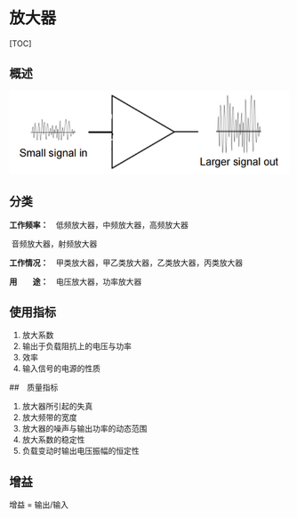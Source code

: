 # 放大器

[TOC]

## 概述

 ![](Images/放大器.png)

## 分类

**工作频率：**　低频放大器，中频放大器，高频放大器

​                       音频放大器，射频放大器

**工作情况：**　甲类放大器，甲乙类放大器，乙类放大器，丙类放大器

**用　　途：**　电压放大器，功率放大器

## 使用指标

1. 放大系数
2. 输出于负载阻抗上的电压与功率
3. 效率
4. 输入信号的电源的性质

##　质量指标

1. 放大器所引起的失真
2. 放大频带的宽度
3. 放大器的噪声与输出功率的动态范围
4. 放大系数的稳定性
5. 负载变动时输出电压振幅的恒定性

## 增益

增益 = 输出/输入


